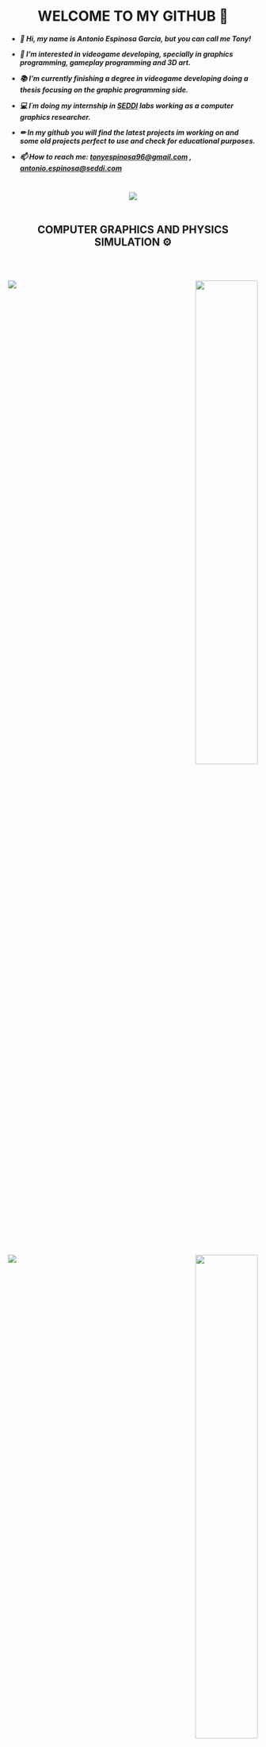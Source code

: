 
<H1 ALIGN="CENTER">    WELCOME TO MY GITHUB    👋</H1>

<div align="left">
   <h5>
      
   - 👋 Hi, my name is Antonio Espinosa Garcia, but you can call me Tony!
   
   - 👀 I’m interested in videogame developing, specially in graphics programming, 
   gameplay programming and 3D art.

   - 📚 I’m currently finishing a degree in videogame developing doing a thesis focusing on the graphic programming side. 
      
   - 💻 I´m doing my internship in [SEDDI](https://seddi.com/) labs working as a computer graphics researcher.

   - ✏ In my github you will find the latest projects im working on and some old projects perfect to use and check for educational purposes.

   - 📫 How to reach me: tonyespinosa96@gmail.com , antonio.espinosa@seddi.com
   </h6>

   </div>

<br>
<div align="center">
<a href="https://github.com/AEspinosaDev">
   
  <img align="CENTER" src="https://github-readme-stats.vercel.app/api?username=AEspinosaDev&show_icons=true&theme=transparent" />
</a>
  
</div>
   <br>
   
<H2 ALIGN="CENTER">COMPUTER GRAPHICS AND PHYSICS SIMULATION ⚙</H2>
<br> 
</br>
<div>
<p align="right"> 
<a href="https://github.com/AEspinosaDev/Cloth-Behaviour-Simulation">
  <img src=https://user-images.githubusercontent.com/79087129/164989294-98c890ab-9498-4927-8cf5-812ce658bba3.gif width=50%>

 </a>
 <a href="https://github.com/AEspinosaDev/Cloth-Behaviour-Simulation">
     <img align="left" src="https://github-readme-stats.vercel.app/api/pin/?username=AEspinosaDev&repo=Cloth-Behaviour-Simulation&theme=transparent" />
</a>
      </p>
 </div>
 <div>
<p align="right"> 
<a href="https://github.com/AEspinosaDev/OpenGL-SimpleRenderer">
  <img src=https://user-images.githubusercontent.com/79087129/149677387-2601e052-9af8-42a3-a9c0-6221873fddf6.gif width=50%>
  </a>
 <a href="https://github.com/AEspinosaDev/OpenGL-SimpleRenderer">
     <img align="left" src="https://github-readme-stats.vercel.app/api/pin/?username=AEspinosaDev&repo=OpenGL-SimpleRenderer&theme=transparent" />
</a>
      </p>
 </div>
  <div>
<p align="right"> 
<a href="https://github.com/AEspinosaDev/WebGL-RealTimeFur-SEDDI">
  <img src=https://user-images.githubusercontent.com/79087129/226618032-70b67516-4ab7-41a6-aa56-d7433456a66a.gif width=50%>
  </a>
 <a href="https://github.com/AEspinosaDev/WebGL-RealTimeFur-SEDDI">
     <img align="left" src="https://github-readme-stats.vercel.app/api/pin/?username=AEspinosaDev&repo=WebGL-RealTimeFur-SEDDI&theme=transparent" />
</a>
      </p>
 </div>
 




<H2 ALIGN="CENTER"> GAME DEVELOPMENT 🎮</H2>
 <br> 
  </br>
  
 <div>
<p align="right"> 
<a href="https://github.com/OkupaSofware/ProjectSpace">
<img src=https://user-images.githubusercontent.com/79087129/149678110-83dfc612-c203-4e8c-a510-2f0e3201f402.gif width=50%>
</a>
 <a href="https://github.com/OkupaSofware/ProjectSpace">
     <img align="left" src="https://github-readme-stats.vercel.app/api/pin/?username=OkupaSofware&repo=ProjectSpace&theme=transparent" />
</a>
      </p>
 </div>
 
  <div>
<p align="right"> 
<a href="https://github.com/PunicGames/Gears-Of-Hell">
<img src=https://user-images.githubusercontent.com/79087129/226626407-a01b13a5-7973-434d-a04f-a54e02ca6b98.png width=50%>
</a>
 <a href="https://github.com/PunicGames/Gears-Of-Hell">
     <img align="left" src="https://github-readme-stats.vercel.app/api/pin/?username=PunicGames&repo=Gears-Of-Hell&theme=transparent" />
</a>
      </p>
 </div>
 <p align="right"> 
<a href="https://github.com/AEspinosaDev/Greek-Level-AnimationDemo">
<img src=https://user-images.githubusercontent.com/79087129/226628229-191e3bb9-78ba-41a8-87f6-71aa40ac4e6d.gif width=50%>
</a>
 <a href="https://github.com/AEspinosaDev/Greek-Level-AnimationDemo">
     <img align="left" src="https://github-readme-stats.vercel.app/api/pin/?username=AEspinosaDev&repo=Greek-Level-AnimationDemo&theme=transparent" />
</a>
      </p>
 </div>




<H2 ALIGN="CENTER">3D ART 🖌</H2>
  <br> 
  </br>
  
   <p align="center">
<a href="https://tonyespinosa_dev.artstation.com/">
   <img src=https://user-images.githubusercontent.com/79087129/149677388-312962d7-3a03-4548-b178-d8087480796b.gif width=60% >
  </a>
  
</p>

 <br> 
    </br>
    <H2 ALIGN="CENTER"></H2>
   
    
 PROFILE VIEWS<br> 
 ![Visitor Count](https://profile-counter.glitch.me/{AEspinosaDev}/count.svg)
    

